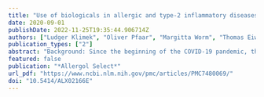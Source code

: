 ```yaml
---
title: "Use of biologicals in allergic and type-2 inflammatory diseases during the current COVID-19 pandemic"
date: 2020-09-01
publishDate: 2022-11-25T19:35:44.906714Z
authors: ["Ludger Klimek", "Oliver Pfaar", "Margitta Worm", "Thomas Eiwegger", "Jan Hagemann", "Markus Ollert", "Eva Untersmayr", "Karin Hoffmann-Sommergruber", "Alessandra Vultaggio", "Ioana Agache", "Sevim Bavbek", "Apostolos Bossios", "Ingrid Casper", "Susan Chan", "Alexia Chatzipetrou", "Christian Vogelberg", "Davide Firinu", "Paula Kauppi", "Antonios Kolios", "Akash Kothari", "Andrea Matucci", "Oscar Palomares", "Zsolt Szépfalusi", "Wolfgang Pohl", "Wolfram Hötzenecker", "Alexander R. Rosenkranz", "Karl-Christian Bergmann", "Thomas Bieber", "Roland Buhl", "Jeroen Buters", "Ulf Darsow", "Thomas Keil", "Jörg Kleine-Tebbe", "Susanne Lau", "Marcus Maurer", "Hans Merk", "Ralph Mösges", "Joachim Saloga", "Petra Staubach", "Uta Jappe", "Klaus F. Rabe", "Uta Rabe", "Claus Vogelmeier", "Tilo Biedermann", "Kirsten Jung", "Wolfgang Schlenter", "Johannes Ring", "Adam Chaker", "Wolfgang Wehrmann", "Sven Becker", "Laura Freudelsperger", "Norbert Mülleneisen", "Katja Nemat", "Wolfgang Czech", "Holger Wrede", "Randolf Brehler", "Thomas Fuchs", "Peter-Valentin Tomazic", "Werner Aberer", "Antje-Henriette Fink-Wagner", "Fritz Horak", "Stefan Wöhrl", "Verena Niederberger-Leppin", "Isabella Pali-Schöll", "Wolfgang Pohl", "Regina Roller-Wirnsberger", "Otto Spranger", "Rudolf Valenta", "Mübecell Akdis", "Paolo M. Matricardi", "François Spertini", "Nicolai Khaltaev", "Jean-Pierre Michel", "Larent Nicod", "Peter Schmid-Grendelmeier", "Marco Idzko", "Eckard Hamelmann", "Thilo Jakob", "Thomas Werfel", "Martin Wagenmann", "Christian Taube", "Erika Jensen-Jarolim", "Stephanie Korn", "Francois Hentges", "Jürgen Schwarze", "Liam O´Mahony", "Edward F. Knol", "Stefano del Giacco", "Tomás Chivato Pérez", "Jean Bousquet", "Anna Bedbrook", "Torsten Zuberbier", "Cezmi Akdis", "Marek Jutel"]
publication_types: ["2"]
abstract: "Background: Since the beginning of the COVID-19 pandemic, the treatment of patients with allergic and atopy-associated diseases has faced major challenges. Recommendations for “social distancing” and the fear of patients becoming infected during a visit to a medical facility have led to a drastic decrease in personal doctor-patient contacts. This affects both acute care and treatment of the chronically ill. The immune response after SARS-CoV-2 infection is so far only insufficiently understood and could be altered in a favorable or unfavorable way by therapy with monoclonal antibodies. There is currently no evidence for an increased risk of a severe COVID-19 course in allergic patients. Many patients are under ongoing therapy with biologicals that inhibit type 2 immune responses via various mechanisms. There is uncertainty about possible immunological interactions and potential risks of these biologicals in the case of an infection with SARS-CoV-2. Materials and methods: A selective literature search was carried out in PubMed, Livivo, and the internet to cover the past 10 years (May 2010 – April 2020). Additionally, the current German-language publications were analyzed. Based on these data, the present position paper provides recommendations for the biological treatment of patients with allergic and atopy-associated diseases during the COVID-19 pandemic. Results: In order to maintain in-office consultation services, a safe treatment environment must be created that is adapted to the pandemic situation. To date, there is a lack of reliable study data on the care for patients with complex respiratory, atopic, and allergic diseases in times of an imminent infection risk from SARS-CoV-2. Type-2-dominant immune reactions, as they are frequently seen in allergic patients, could influence various phases of COVID-19, e.g., by slowing down the immune reactions. Theoretically, this could have an unfavorable effect in the early phase of a SARS-Cov-2 infection, but also a positive effect during a cytokine storm in the later phase of severe courses. However, since there is currently no evidence for this, all data from patients treated with a biological directed against type 2 immune reactions who develop COVID-19 should be collected in registries, and their disease courses documented in order to be able to provide experience-based instructions in the future. Conclusion: The use of biologicals for the treatment of bronchial asthma, atopic dermatitis, chronic rhinosinusitis with nasal polyps, and spontaneous urticaria should be continued as usual in patients without suspected infection or proven SARS-CoV-2 infection. If available, it is recommended to prefer a formulation for self-application and to offer telemedical monitoring. Treatment should aim at the best possible control of difficult-to-control allergic and atopic diseases using adequate rescue and add-on therapy and should avoid the need for systemic glucocorticosteroids. If SARS-CoV-2 infection is proven or reasonably suspected, the therapy should be determined by weighing the benefits and risks individually for the patient in question, and the patient should be involved in the decision-making. It should be kept in mind that the potential effects of biologicals on the immune response in COVID-19 are currently not known. Telemedical offers are particularly desirable for the acute consultation needs of suitable patients."
featured: false
publication: "*Allergol Select*"
url_pdf: "https://www.ncbi.nlm.nih.gov/pmc/articles/PMC7480069/"
doi: "10.5414/ALX02166E"
---
```


